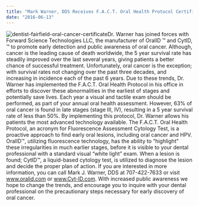 ```yaml
---
title: "Mark Warner, DDS Receives F.A.C.T. Oral Health Protocol Certification for Advanced Screening in Oral Health"
date: "2016-06-13"
---
```


![dentist-fairfield-oral-cancer-certificate](/images/dentist-fairfield-oral-cancer-certificate-300x232.png)Dr. Warner has joined forces with Forward Science Technologies LLC, the manufacturer of OralID ™ and CytID, ™ to promote early detection and public awareness of oral cancer. Although, cancer is the leading cause of death worldwide, the 5 year survival rate has steadily improved over the last several years, giving patients a better chance of successful treatment. Unfortunately, oral cancer is the exception; with survival rates not changing over the past three decades, and increasing in incidence each of the past 6 years. Due to these trends, Dr. Warner has implemented the F.A.C.T. Oral Health Protocol in his office in efforts to discover these abnormalities in the earliest of stages and potentially save lives. Each year a visual and tactile exam should be performed, as part of your annual oral health assessment. However, 63% of oral cancer is found in late stages (stage III, IV), resulting in a 5 year survival rate of less than 50%. By implementing this protocol, Dr. Warner allows his patients the most advanced technology available. The F.A.C.T. Oral Health Protocol, an acronym for Fluorescence Assessment Cytology Test, is a proactive approach to find early oral lesions, including oral cancer and HPV. OralID™, utilizing fluorescence technology, has the ability to “highlight” these irregularities in much earlier stages, before it is visible to your dental professional with a standard visual “white light” exam. When a lesion is found; CytID™, a liquid-based cytology test, is utilized to diagnose the lesion and decide the proper plan of action. If you are interested in more information, you can call Mark J. Warner, DDS at 707-422-7633 or visit www.oralid.com or www.Cyt-ID.com. With increased public awareness we hope to change the trends, and encourage you to inquire with your dental professional on the precautionary steps necessary for early discovery of oral cancer.
